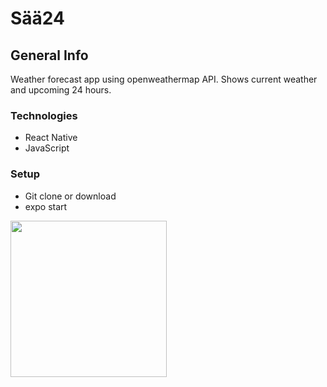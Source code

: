 
# Sää24



## General Info
Weather forecast app using openweathermap API. 
Shows current weather and upcoming 24 hours.

### Technologies

* React Native
* JavaScript


### Setup

* Git clone or download
* expo start
<img src="https://user-images.githubusercontent.com/51227125/68129949-2dde6a80-ff23-11e9-934e-bfbd80b3a76c.png" width="250"/>
